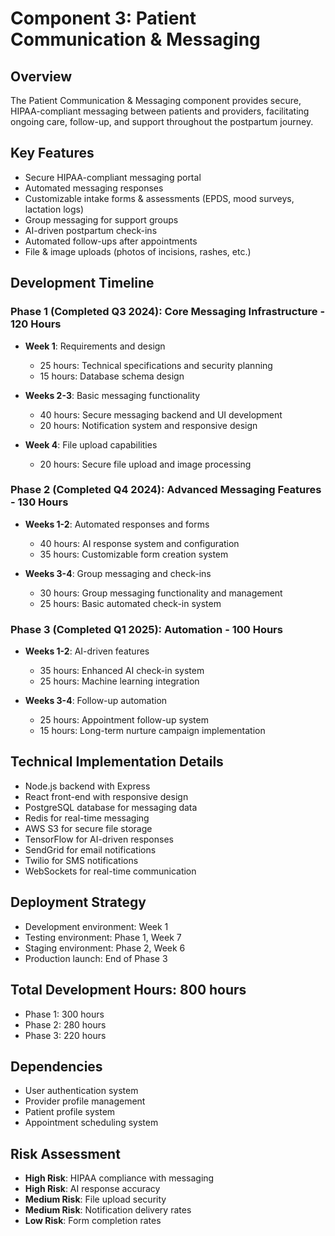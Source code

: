 # Component 3: Patient Communication & Messaging

## Overview
The Patient Communication & Messaging component provides secure, HIPAA-compliant messaging between patients and providers, facilitating ongoing care, follow-up, and support throughout the postpartum journey.

## Key Features
- Secure HIPAA-compliant messaging portal
- Automated messaging responses
- Customizable intake forms & assessments (EPDS, mood surveys, lactation logs)
- Group messaging for support groups
- AI-driven postpartum check-ins
- Automated follow-ups after appointments
- File & image uploads (photos of incisions, rashes, etc.)

## Development Timeline

### Phase 1 (Completed Q3 2024): Core Messaging Infrastructure - 120 Hours
- **Week 1**: Requirements and design
  - 25 hours: Technical specifications and security planning
  - 15 hours: Database schema design

- **Weeks 2-3**: Basic messaging functionality
  - 40 hours: Secure messaging backend and UI development
  - 20 hours: Notification system and responsive design

- **Week 4**: File upload capabilities
  - 20 hours: Secure file upload and image processing

### Phase 2 (Completed Q4 2024): Advanced Messaging Features - 130 Hours
- **Weeks 1-2**: Automated responses and forms
  - 40 hours: AI response system and configuration
  - 35 hours: Customizable form creation system

- **Weeks 3-4**: Group messaging and check-ins
  - 30 hours: Group messaging functionality and management
  - 25 hours: Basic automated check-in system

### Phase 3 (Completed Q1 2025): Automation - 100 Hours
- **Weeks 1-2**: AI-driven features
  - 35 hours: Enhanced AI check-in system
  - 25 hours: Machine learning integration

- **Weeks 3-4**: Follow-up automation
  - 25 hours: Appointment follow-up system
  - 15 hours: Long-term nurture campaign implementation

## Technical Implementation Details
- Node.js backend with Express
- React front-end with responsive design
- PostgreSQL database for messaging data
- Redis for real-time messaging
- AWS S3 for secure file storage
- TensorFlow for AI-driven responses
- SendGrid for email notifications
- Twilio for SMS notifications
- WebSockets for real-time communication

## Deployment Strategy
- Development environment: Week 1
- Testing environment: Phase 1, Week 7
- Staging environment: Phase 2, Week 6
- Production launch: End of Phase 3

## Total Development Hours: 800 hours
- Phase 1: 300 hours
- Phase 2: 280 hours
- Phase 3: 220 hours

## Dependencies
- User authentication system
- Provider profile management
- Patient profile system
- Appointment scheduling system

## Risk Assessment
- **High Risk**: HIPAA compliance with messaging
- **High Risk**: AI response accuracy
- **Medium Risk**: File upload security
- **Medium Risk**: Notification delivery rates
- **Low Risk**: Form completion rates
